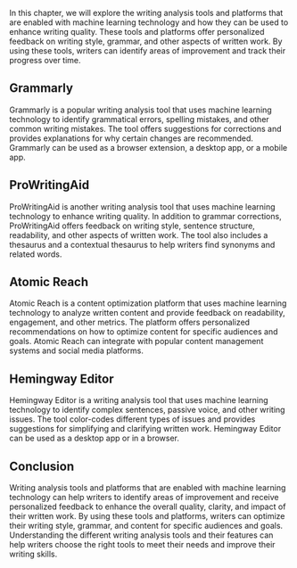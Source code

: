 
In this chapter, we will explore the writing analysis tools and platforms that are enabled with machine learning technology and how they can be used to enhance writing quality. These tools and platforms offer personalized feedback on writing style, grammar, and other aspects of written work. By using these tools, writers can identify areas of improvement and track their progress over time.

Grammarly
---------

Grammarly is a popular writing analysis tool that uses machine learning technology to identify grammatical errors, spelling mistakes, and other common writing mistakes. The tool offers suggestions for corrections and provides explanations for why certain changes are recommended. Grammarly can be used as a browser extension, a desktop app, or a mobile app.

ProWritingAid
-------------

ProWritingAid is another writing analysis tool that uses machine learning technology to enhance writing quality. In addition to grammar corrections, ProWritingAid offers feedback on writing style, sentence structure, readability, and other aspects of written work. The tool also includes a thesaurus and a contextual thesaurus to help writers find synonyms and related words.

Atomic Reach
------------

Atomic Reach is a content optimization platform that uses machine learning technology to analyze written content and provide feedback on readability, engagement, and other metrics. The platform offers personalized recommendations on how to optimize content for specific audiences and goals. Atomic Reach can integrate with popular content management systems and social media platforms.

Hemingway Editor
----------------

Hemingway Editor is a writing analysis tool that uses machine learning technology to identify complex sentences, passive voice, and other writing issues. The tool color-codes different types of issues and provides suggestions for simplifying and clarifying written work. Hemingway Editor can be used as a desktop app or in a browser.

Conclusion
----------

Writing analysis tools and platforms that are enabled with machine learning technology can help writers to identify areas of improvement and receive personalized feedback to enhance the overall quality, clarity, and impact of their written work. By using these tools and platforms, writers can optimize their writing style, grammar, and content for specific audiences and goals. Understanding the different writing analysis tools and their features can help writers choose the right tools to meet their needs and improve their writing skills.

